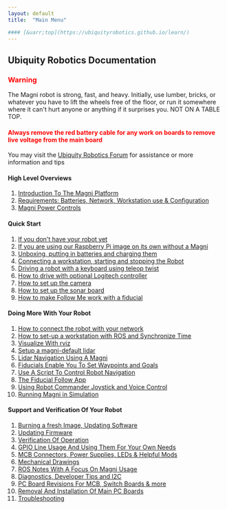 ```yaml
---
layout: default
title:  "Main Menu"

#### [&uarr;top](https://ubiquityrobotics.github.io/learn/)
---
```

## Ubiquity Robotics Documentation

<H3 style="color:red">Warning</H3>

The Magni robot is strong, fast, and heavy. Initially, use lumber, bricks, or whatever you have to lift the wheels free of the floor, or run it somewhere where it can't hurt anyone or anything if it surprises you. NOT ON A TABLE TOP.

<H4 style="color:red">Always remove the red battery cable for any work on boards to remove live voltage from the main board</H4>

You may visit the [Ubiquity Robotics Forum](https://forum.ubiquityrobotics.com) for assistance or more information and tips

#### High Level Overviews
1. [Introduction To The Magni Platform](introduction)  
2. [Requirements: Batteries, Network, Workstation use & Configuration ](need_to_know)  
3. [Magni Power Controls](magni_key)  

#### Quick Start

1.  [If you don't have your robot yet](quick_start/no_robot.md)
2.  [If you are using our Raspberry Pi image on its own without a Magni](quick_start/image_no_magni.md)
3.	[Unboxing, putting in batteries and charging them](quick_start/unboxing/unboxing.md)
4.  [Connecting a workstation, starting and stopping the Robot](quick_start/connecting.md)
5.  [Driving a robot with a keyboard using teleop twist](quick_start/keyboard_teleop.md)
6.  [How to drive with optional Logitech controller](quick_start/logitech.markdown)
7.	[How to set up the camera](quick_start/camera_sensor/installation.md)
8.	[How to set up the sonar board](quick_start/camera_sensor/sonar_setup.md)
9.	[How to make Follow Me work with a fiducial](quick_start/fiducial_follow.md)


####	Doing More With Your Robot

1.	[How to connect the robot with your network](doing_more/network_connect.md)
2.  [How to set-up a workstation with ROS and Synchronize Time](doing_more/workstation_setup.md)
3.	[Visualize With rviz](doing_more/rviz.md)
4.  [Setup a magni-default lidar](/learn/doing_more/ls_lidar_setup_common.md)
5.  [Lidar Navigation Using A Magni](doing_more/lidar_navigation.md)
6.	[Fiducials Enable You To Set Waypoints and Goals](doing_more/fiducials.md)
7. [Use A Script To Control Robot Navigation](python_script_1)
8. [The Fiducial Follow App](programming_your_robot/fiducial_follow_app.md)
9.	[Using Robot Commander Joystick and Voice Control](quick_start/Robot_Commander_AP.markdown)
10. [Running Magni in Simulation](simulation)  

####	Support and Verification Of Your Robot

1. [Burning a fresh Image, Updating Software](support/updating.md)
2. [Updating Firmware](support/firmware_upgrade.md)
3. [Verification Of Operation](support/verification.md)
4. [GPIO Line Usage And Using Them For Your Own Needs](support/GPIO_lines.md)
5. [MCB Connectors, Power Supplies, LEDs & Helpful Mods](mcb_pinouts_leds_userpower)
6. [Mechanical Drawings](support/mechanical_drawings.md)
7. [ROS Notes With A Focus On Magni Usage](programming_your_robot/overview.md)
8. [Diagnostics, Developer Tips and I2C](support/diagnostics.md)
9. [PC Board Revisions For MCB, Switch Boards & more](PC_Board_RevId)
10. [Removal And Installation Of Main PC Boards](support/board_replacement.md)
11. [Troubleshooting](support/troubleshooting.md)



<!--
12.	Writing Your First Script
13.	Creating a Map
14.	Autonomous Driving
15.	Going Forward and Avoiding Obstacles with Code
16.	Going to a Specific Location on Your Map Using Code
17.	Monitor Magni Battery Status
18.	Button Events
19.	What to Read Next

* [Software Reference](software_reference/software_reference.md)

<!--

* [Setup In Depth](setup/setup.md):

  Everything from ordering batteries and network cables to figuring out networking issues.

* [Miscellaneous](misc/misc.md)

* [CoffeeBot Challenge](ix_coffeebot)
* [Learning with Magni in Simulation](ix_simulation1)
* [Challenge in Simulation](ix_simulation2) -->
